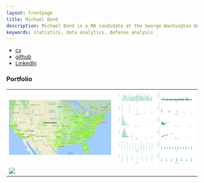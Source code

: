 ```yaml
---
layout: frontpage
title: Michael Bond
description: Michael Bond is a MA candidate at the George Washington University Elliott School specializing in defense analysis, East Asian security, and applied statistics
keywords: statistics, data analytics, defense analysis
---
```


<div class="navbar">
  <div class="navbar-inner">
      <ul class="nav">
          <li><a href="https://github.com/bondzy1220/bondzy1220.github.io/blob/master/assets/MSB Resume 3.0.pdf">cv</a></li>
          <li><a href="https://github.com/bondzy1220">github</a></li>       
          <li><a href="https://www.linkedin.com/in/michael-bond-52894b29/">LinkedIn</a></li>
      </ul>
  </div>
</div>

### <a name="Portfolio"></a>Portfolio

<table class="wide">
<tr>
  <td class="left">
    <a href="pages/icons16/heat map.html">
        <img src="pages/icons16/heat map.png"> 
    </a>
  </td>
  <td class="right">
    <a href="pages/icons16/scater plot.html">
        <img src="pages/icons16/scater plot.png"> 
    </a>
  </td>
</tr>
<tr>
  <td class="left">
    <a href="pages/icons16/kill count.html">
        <img src="pages/icons16/kill count.png"> 
   
    
  </div>
</div>
